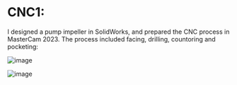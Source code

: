 # CNC1:

I designed a pump impeller in SolidWorks, and prepared the CNC process in MasterCam 2023. 
The process included facing, drilling, countoring and pocketing:

![image](https://github.com/hajnayeb/CNC1/assets/74108898/ad4325cd-f6ec-4755-9077-de1f4f3875a9)


![image](https://github.com/hajnayeb/CNC1/assets/74108898/73978478-5f1c-44a5-8ffa-8c3ae3aed1e7)


